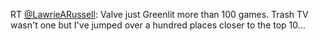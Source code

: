 RT <a href="http://twitter.com/LawrieARussell">@LawrieARussell</a>: Valve just Greenlit more than 100 games. Trash TV wasn't one but I've jumped over a hundred places closer to the top 10…